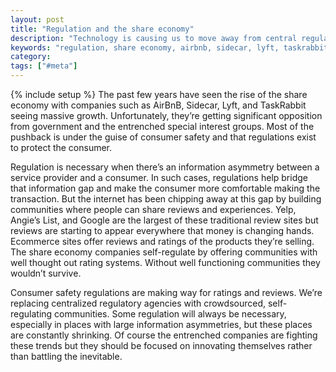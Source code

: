 ```yaml
---
layout: post
title: "Regulation and the share economy"
description: "Technology is causing us to move away from central regulatory agencies to crowdsourced, self-regulated communities."
keywords: "regulation, share economy, airbnb, sidecar, lyft, taskrabbit"
category:
tags: ["#meta"]
---
```

{% include setup %}
The past few years have seen the rise of the share economy with companies such as AirBnB, Sidecar, Lyft, and TaskRabbit seeing massive growth. Unfortunately, they’re getting significant opposition from government and the entrenched special interest groups. Most of the pushback is under the guise of consumer safety and that regulations exist to protect the consumer.

Regulation is necessary when there’s an information asymmetry between a service provider and a consumer. In such cases, regulations help bridge that information gap and make the consumer more comfortable making the transaction. But the internet has been chipping away at this gap by building communities where people can share reviews and experiences. Yelp, Angie’s List, and Google are the largest of these traditional review sites but reviews are starting to appear everywhere that money is changing hands. Ecommerce sites offer reviews and ratings of the products they’re selling. The share economy companies self-regulate by offering communities with well thought out rating systems. Without well functioning communities they wouldn’t survive.

Consumer safety regulations are making way for ratings and reviews. We’re replacing centralized regulatory agencies with crowdsourced, self-regulating communities. Some regulation will always be necessary, especially in places with large information asymmetries, but these places are constantly shrinking. Of course the entrenched companies are fighting these trends but they should be focused on innovating themselves rather than battling the inevitable.
